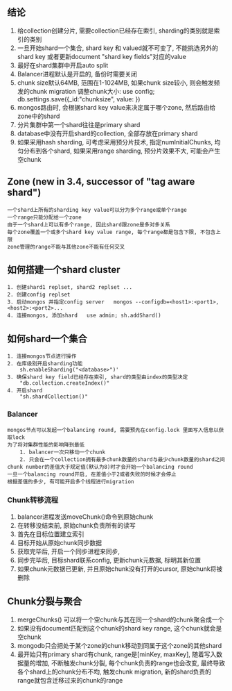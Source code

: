 ## 结论
1. 给collection创建分片, 需要collection已经存在索引, sharding的类别就是索引的类别
1. 一旦开始shard一个集合, shard key 和 valued就不可变了, 不能挑选另外的shard key 或者更新document "shard key fields"对应的value
1. 最好在shard集群中开启auto split
1. Balancer进程默认是开启的, 备份时需要关闭
1. chunk size默认64MB, 范围在1-1024MB, 如果chunk size较小, 则会触发频发的chunk migration
    调整chunk大小: use config; db.settings.save({_id:"chunksize", value: <size in MB> })
1. mongos路由时, 会根据shard key value来决定属于哪个zone, 然后路由给zone中的shard
1. 分片集群中第一个shard往往是primary shard
1. database中没有开启shard的collection, 全部存放在primary shard
1. 如果采用hash sharding, 可考虑采用预分片技术, 指定numInitialChunks, 均匀分布到各个shard, 如果采用range sharding, 预分片效果不大, 可能会产生空chunk


## Zone (new in 3.4, successor of "tag aware shard")
```
一个shard上所有的sharding key value可以分为多个range或单个range
一个range只能分配给一个zone
由于一个shard上可以有多个range, 因此shard跟zone是多对多关系
每个zone覆盖一个或多个shard key value range, 每个range都是包含下限, 不包含上限
zone管理的range不能与其他zone不能有任何交叉
```

## 如何搭建一个shard cluster
```
1. 创建shard1 replset, shard2 replset ...
2. 创建config replset
3. 启动mongos 并指定config server   mongos --configdb=<host1>:<port1>,<host2>:<port2>...
4. 连接mongos, 添加shard   use admin; sh.addShard()
```
## 如何shard一个集合
```
1. 连接mongos节点进行操作
2. 在库级别开启sharding功能
    sh.enableSharding("<database>")'
3. 确保shard key field已经存在索引, shard的类型由index的类型决定
    "db.collection.createIndex()" 
4. 开启shard
    "sh.shardCollection()"
```

### Balancer
```
mongos节点可以发起一个balancing round, 需要预先在config.lock 里面写入信息以获取lock
为了将对集群性能的影响降到最低
    1. balancer一次只移动一个chunk
    2. 只会在一个collection拥有最多chunk数量的shard与最少chunk数量的shard之间chunk number的差值大于规定值(默认为8)时才会开始一个balancing round
一旦一个balancing round开启, 在差值小于2或者失败的时候才会停止
根据差值的多少, 有可能开启多个线程进行migration
```

### Chunk转移流程
1. balancer进程发送moveChunk()命令到原始chunk
2. 在转移没结束前, 原始chunk负责所有的读写
3. 首先在目标位置建立索引
4. 目标开始从原始chunk同步数据
5. 获取完毕后, 开启一个同步进程来同步, 
6. 同步完毕后, 目标shard联系config, 更新chunk元数据, 标明其新位置
7. 如果chunk元数据已更新, 并且原始chunk没有打开的cursor, 原始chunk将被删除


## Chunk分裂与聚合
1. mergeChunks() 可以将一个空chunk与其在同一个shard的chunk聚合成一个
2. 如果没有document匹配到这个chunk的shard key range, 这个chunk就会是空chunk
3. mongodb只会把处于某个zone的chunk移动到同属于这个zone的其他shard
4. 最开始只有primary shard有chunk, range是[minKey, maxKey], 随着写入数据量的增加, 不断触发chunk分裂, 每个chunk负责的range也会改变, 最终导致各个shard上的chunk分布不均, 触发chunk migration, 新的shard负责的range就包含迁移过来的chunk的range

